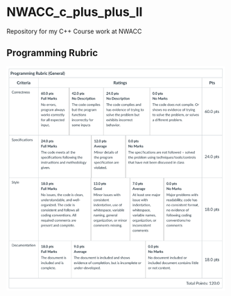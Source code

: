 # NWACC_c_plus_plus_II

Repository for my C++ Course work at NWACC

## Programming Rubric

![Programming Rubric](course_rubric.png)